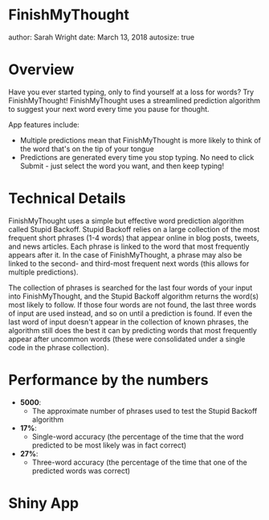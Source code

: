 FinishMyThought
========================================================
author: Sarah Wright
date: March 13, 2018
autosize: true

Overview
========================================================
Have you ever started typing, only to find yourself at a loss for words? Try FinishMyThought! FinishMyThought uses a streamlined prediction algorithm to suggest your next word every time you pause for thought.

App features include:
- Multiple predictions mean that FinishMyThought is more likely to think of the word that's on the tip of your tongue
- Predictions are generated every time you stop typing. No need to click Submit - just select the word you want, and then keep typing!

Technical Details
========================================================
FinishMyThought uses a simple but effective word prediction algorithm called Stupid Backoff. Stupid Backoff relies on a large collection of the most frequent short phrases (1-4 words) that appear online in blog posts, tweets, and news articles. Each phrase is linked to the word that most frequently appears after it. In the case of FinishMyThought, a phrase may also be linked to the second- and third-most frequent next words (this allows for multiple predictions).

The collection of phrases is searched for the last four words of your input into FinishMyThought, and the Stupid Backoff algorithm returns the word(s) most likely to follow. If those four words are not found, the last three words of input are used instead, and so on until a prediction is found. If even the last word of input doesn't appear in the collection of known phrases, the algorithm still does the best it can by predicting words that most frequently appear after uncommon words (these were consolidated under a single code in the phrase collection).


Performance by the numbers
========================================================
- **5000**:
    + The approximate number of phrases used to test the Stupid Backoff algorithm
- **17%**:
    + Single-word accuracy (the percentage of the time that the word predicted to be most likely was in fact correct)
- **27%**:
    + Three-word accuracy (the percentage of the time that one of the predicted words was correct)


Shiny App
========================================================
